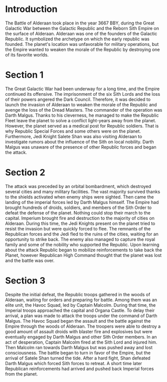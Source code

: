 # Introduction
The Battle of Alderaan took place in the year 3667 BBY, during the Great Galactic War between the Galactic Republic and the Reborn Sith Empire on the surface of Alderaan.
Alderaan was one of the founders of the Galactic Republic.
It symbolized the archetype on which the early republic was founded.
The planet's location was unfavorable for military operations, but the Empire wanted to weaken the morale of the Republic by destroying one of its favorite worlds.

# Section 1
The Great Galactic War had been underway for a long time, and the Empire continued its offensive.
The imprisonment of the six Sith Lords and the loss of their powers angered the Dark Council.
Therefore, it was decided to launch the invasion of Alderaan to weaken the morale of the Republic and avenge the loss of the Dread Masters.
The commander of the operation was Darth Malgus.
Thanks to his cleverness, he managed to make the Republic Fleet leave the planet to solve a conflict light-years away from the planet.
However, the planet served as a medical post for Republic soldiers.
That is why Republic Special Forces and some others were on the planet.
Furthermore, Jedi Knight Salete Shan was also visiting Alderaan to investigate rumors about the influence of the Sith on local nobility.
Darth Malgus was unaware of the presence of other Republic forces and began the attack.



# Section 2
The attack was preceded by an orbital bombardment, which destroyed several cities and many military facilities.
The vast majority survived thanks to the shields activated when enemy ships were sighted.
Then came the landing of the imperial forces led by Darth Malgus himself.
The Empire had brought hundreds of droids, soldiers, and members of the Sith Order to defeat the defense of the planet.
Nothing could stop their march to the capital.
Imperium brought fire and destruction to the majority of cities on Alderaan.
During this time, the Jedi Knights present on the planet tried to resist the invasion but were quickly forced to flee.
The remnants of the Republican forces and the Jedi fled to the ruins of the cities, waiting for an opportunity to strike back.
The enemy also managed to capture the royal family and some of the nobility who supported the Republic.
Upon learning about the attack Republic began to mobilize reinforcements to take back the Planet, however Republican High Command thought that the planet was lost and the battle was over.



# Section 3
Despite the initial defeat, the Republic troops gathered in the woods of Alderaan, waiting for orders and preparing for battle.
Among them was an elite unit, the Havoc Squad, led by Captain Malcolm.
During that time, the Imperial troops approached the capital and Organa Castle.
To delay their arrival, a plan was made to attack the troops under the command of Darth Malgus.
The Havoc Squad began the assault and the battle against the Empire through the woods of Alderaan.
The troopers were able to destroy a good amount of assault droids with blaster fire and explosives but were eventually engaged by Darth Malgus and other Sith Order members.
In an act of desperation, Captain Malcolm fired at the Sith Lord and injured him.
Then Malcolm ran towards Darth Malgus but was pushed away and lost consciousness.
The battle began to turn in favor of the Empire, but the arrival of Satele Shan turned the tide.
After a hard fight, Shan defeated Darth Malgus which forced Sith forces to retreat.
A short time later Republican reinforcements had arrived and pushed back Imperial forces from the planet.
